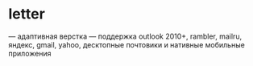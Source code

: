 # letter

— адаптивная верстка
— поддержка outlook 2010+, rambler, mailru, яндекс, gmail, yahoo, десктопные почтовики и нативные мобильные приложения

